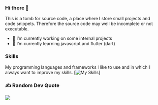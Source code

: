 ### Hi there 👋
This is a tomb for source code, a place where I store small projects and code snippets. Therefore the source code may well be incomplete or not executable. 
- 🔭 I’m currently working on some internal projects
- 🌱 I’m currently learning javascript and flutter (dart)

### Skills
My programming languages and frameworks I like to use and in which I always want to improve my skills.
[![My Skills](https://skillicons.dev/icons?i=js,flutter,vue,dotnet,cs)]

### ✍️ Random Dev Quote
![](https://quotes-github-readme.vercel.app/api?type=horizontal&theme=radical)


